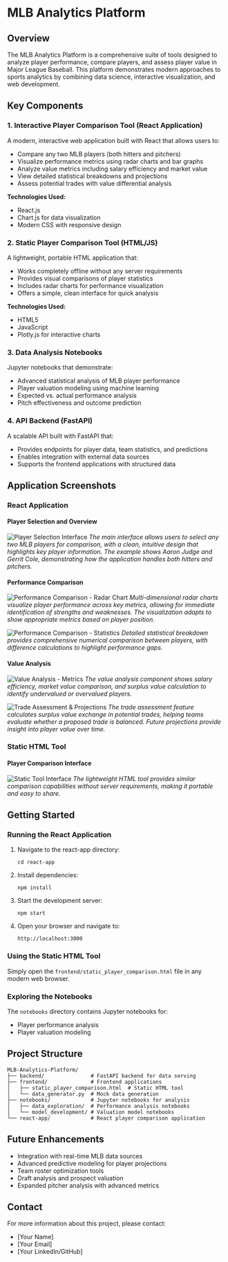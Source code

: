 # MLB Analytics Platform

## Overview

The MLB Analytics Platform is a comprehensive suite of tools designed to analyze player performance, compare players, and assess player value in Major League Baseball. This platform demonstrates modern approaches to sports analytics by combining data science, interactive visualization, and web development.

## Key Components

### 1. Interactive Player Comparison Tool (React Application)

A modern, interactive web application built with React that allows users to:
- Compare any two MLB players (both hitters and pitchers)
- Visualize performance metrics using radar charts and bar graphs
- Analyze value metrics including salary efficiency and market value
- View detailed statistical breakdowns and projections
- Assess potential trades with value differential analysis

**Technologies Used:**
- React.js
- Chart.js for data visualization
- Modern CSS with responsive design

### 2. Static Player Comparison Tool (HTML/JS)

A lightweight, portable HTML application that:
- Works completely offline without any server requirements
- Provides visual comparisons of player statistics
- Includes radar charts for performance visualization
- Offers a simple, clean interface for quick analysis

**Technologies Used:**
- HTML5
- JavaScript
- Plotly.js for interactive charts

### 3. Data Analysis Notebooks

Jupyter notebooks that demonstrate:
- Advanced statistical analysis of MLB player performance
- Player valuation modeling using machine learning
- Expected vs. actual performance analysis
- Pitch effectiveness and outcome prediction

### 4. API Backend (FastAPI)

A scalable API built with FastAPI that:
- Provides endpoints for player data, team statistics, and predictions
- Enables integration with external data sources
- Supports the frontend applications with structured data

## Application Screenshots

### React Application

#### Player Selection and Overview
![Player Selection Interface](/screenshots/Player%20Selection%20Screen.png)
*The main interface allows users to select any two MLB players for comparison, with a clean, intuitive design that highlights key player information. The example shows Aaron Judge and Gerrit Cole, demonstrating how the application handles both hitters and pitchers.*

#### Performance Comparison
![Performance Comparison - Radar Chart](/screenshots/Performance1.png)
*Multi-dimensional radar charts visualize player performance across key metrics, allowing for immediate identification of strengths and weaknesses. The visualization adapts to show appropriate metrics based on player position.*

![Performance Comparison - Statistics](/screenshots/Performance2.png)
*Detailed statistical breakdown provides comprehensive numerical comparison between players, with difference calculations to highlight performance gaps.*

#### Value Analysis
![Value Analysis - Metrics](/screenshots/Value%20Analysis1.png)
*The value analysis component shows salary efficiency, market value comparison, and surplus value calculation to identify undervalued or overvalued players.*

![Trade Assessment & Projections](/screenshots/Value%20Analysis2.png)
*The trade assessment feature calculates surplus value exchange in potential trades, helping teams evaluate whether a proposed trade is balanced. Future projections provide insight into player value over time.*

### Static HTML Tool

#### Player Comparison Interface
![Static Tool Interface](/screenshots/static_tool.png)
*The lightweight HTML tool provides similar comparison capabilities without server requirements, making it portable and easy to share.*

## Getting Started

### Running the React Application

1. Navigate to the react-app directory:
   ```
   cd react-app
   ```

2. Install dependencies:
   ```
   npm install
   ```

3. Start the development server:
   ```
   npm start
   ```

4. Open your browser and navigate to:
   ```
   http://localhost:3000
   ```

### Using the Static HTML Tool

Simply open the `frontend/static_player_comparison.html` file in any modern web browser.

### Exploring the Notebooks

The `notebooks` directory contains Jupyter notebooks for:
- Player performance analysis
- Player valuation modeling

## Project Structure

```
MLB-Analytics-Platform/
├── backend/               # FastAPI backend for data serving
├── frontend/              # Frontend applications
│   ├── static_player_comparison.html  # Static HTML tool
│   └── data_generator.py  # Mock data generation
├── notebooks/             # Jupyter notebooks for analysis
│   ├── data_exploration/  # Performance analysis notebooks
│   └── model_development/ # Valuation model notebooks
└── react-app/             # React player comparison application
```

## Future Enhancements

- Integration with real-time MLB data sources
- Advanced predictive modeling for player projections
- Team roster optimization tools
- Draft analysis and prospect valuation
- Expanded pitcher analysis with advanced metrics

## Contact

For more information about this project, please contact:
- [Your Name]
- [Your Email]
- [Your LinkedIn/GitHub]

